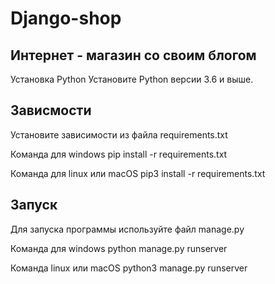 # Django-shop
## Интернет - магазин со своим блогом
Установка
Python
Установите Python версии 3.6 и выше.

## Зависмости
Установите зависимости из файла requirements.txt

Команда для windows pip install -r requirements.txt

Команда для linux или macOS pip3 install -r requirements.txt

## Запуск
Для запуска программы используйте файл manage.py

Команда для windows python manage.py runserver

Команда linux или macOS python3 manage.py runserver